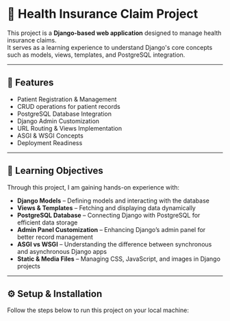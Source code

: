 # 🏥 Health Insurance Claim Project

This project is a **Django-based web application** designed to manage health insurance claims.  
It serves as a learning experience to understand Django's core concepts such as models, views, templates, and PostgreSQL integration.

---

## 📌 Features

- Patient Registration & Management  
- CRUD operations for patient records  
- PostgreSQL Database Integration  
- Django Admin Customization  
- URL Routing & Views Implementation  
- ASGI & WSGI Concepts  
- Deployment Readiness  

---

## 🎯 Learning Objectives

Through this project, I am gaining hands-on experience with:

- **Django Models** – Defining models and interacting with the database  
- **Views & Templates** – Fetching and displaying data dynamically  
- **PostgreSQL Database** – Connecting Django with PostgreSQL for efficient data storage  
- **Admin Panel Customization** – Enhancing Django’s admin panel for better record management  
- **ASGI vs WSGI** – Understanding the difference between synchronous and asynchronous Django apps  
- **Static & Media Files** – Managing CSS, JavaScript, and images in Django projects  

---

## ⚙️ Setup & Installation

Follow the steps below to run this project on your local machine:

